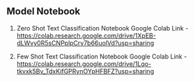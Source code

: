 ## Model Notebook

1. Zero Shot Text Classification Notebook
Google Colab Link - https://colab.research.google.com/drive/1XpEB-dLWvy0R5sCNPplpCrv7b66uolVd?usp=sharing

2. Few Shot Text Classification Notebook
Google Colab Link - https://colab.research.google.com/drive/1Lqo-tkvxk5Bv_TdxKifGPRynOYpHFBFZ?usp=sharing

